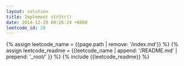 ```yaml
---
layout: solution
title: Implement strStr()
date: 2014-12-29 00:26:24 +0800
leetcode_id: 28
---
```

{% assign leetcode_name = {{page.path | remove: '/index.md'}}  %}
{% assign leetcode_readme = {{leetcode_name | append: '/README.md' | prepend: '_root/' }}  %}
{% include {{leetcode_readme}} %}
